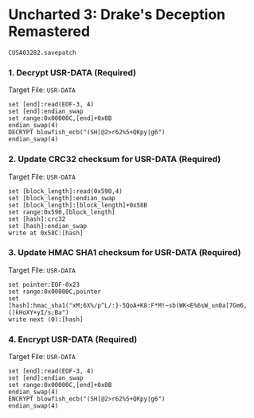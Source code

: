 #  Uncharted 3: Drake's Deception Remastered 

`CUSA03282.savepatch`

### 1. Decrypt USR-DATA (Required)

Target File: `USR-DATA`

```
set [end]:read(EOF-3, 4)
set [end]:endian_swap
set range:0x00000C,[end]+0x0B
endian_swap(4)
DECRYPT blowfish_ecb("(SH[@2>r62%5+QKpy|g6")
endian_swap(4)
```

### 2. Update CRC32 checksum for USR-DATA (Required)

Target File: `USR-DATA`

```
set [block_length]:read(0x590,4)
set [block_length]:endian_swap
set [block_length]:[block_length]+0x58B
set range:0x590,[block_length]
set [hash]:crc32
set [hash]:endian_swap
write at 0x58C:[hash]
```

### 3. Update HMAC SHA1 checksum for USR-DATA (Required)

Target File: `USR-DATA`

```
set pointer:EOF-0x23
set range:0x00000C,pointer
set [hash]:hmac_sha1("xM;6X%/p^L/:}-5QoA+K8:F*M!~sb(WK<E%6sW_un0a[7Gm6,()kHoXY+yI/s;Ba")
write next (0):[hash]
```

### 4. Encrypt USR-DATA (Required)

Target File: `USR-DATA`

```
set [end]:read(EOF-3, 4)
set [end]:endian_swap
set range:0x00000C,[end]+0x0B
endian_swap(4)
ENCRYPT blowfish_ecb("(SH[@2>r62%5+QKpy|g6")
endian_swap(4)
```

